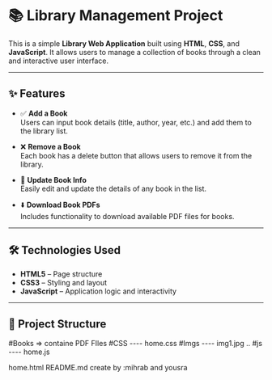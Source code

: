 # 📚 Library Management Project

This is a simple **Library Web Application** built using **HTML**, **CSS**, and **JavaScript**. It allows users to manage a collection of books through a clean and interactive user interface.

---

## ✨ Features

- ✅ **Add a Book**  
  Users can input book details (title, author, year, etc.) and add them to the library list.

- ❌ **Remove a Book**  
  Each book has a delete button that allows users to remove it from the library.

- 🔁 **Update Book Info**  
  Easily edit and update the details of any book in the list.

- ⬇️ **Download Book PDFs**  
  Includes functionality to download available PDF files for books.

---

## 🛠️ Technologies Used

- **HTML5** – Page structure  
- **CSS3** – Styling and layout  
- **JavaScript** – Application logic and interactivity  

---

## 📂 Project Structure

#Books => containe PDF FIles 
#CSS
---- home.css
#Imgs
---- img1.jpg
..
#js
---- home.js

home.html
README.md
create by :mihrab and yousra
